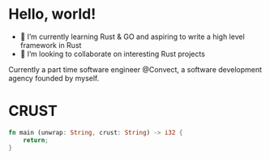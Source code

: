 # Hello, world!


- 🌱 I’m currently learning Rust & GO and aspiring to write a high level framework in Rust
- 👯 I’m looking to collaborate on interesting Rust projects

Currently a part time software engineer @Convect, a software development agency founded by myself.

# CRUST
```rust
fn main (unwrap: String, crust: String) -> i32 {
    return;
}
```
